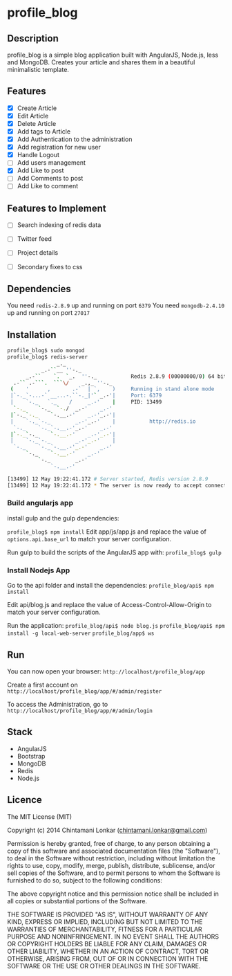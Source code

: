 # profile_blog


## Description

profile_blog is a simple blog application built with AngularJS, Node.js, less and MongoDB.
Creates your article and shares them in a beautiful minimalistic template.


## Features

- [x] Create Article
- [x] Edit Article
- [x] Delete Article
- [x] Add tags to Article
- [x] Add Authentication to the administration
- [x] Add registration for new user
- [x] Handle Logout
- [ ] Add users management
- [x] Add Like to post
- [ ] Add Comments to post
- [ ] Add Like to comment

## Features to Implement

- [ ] Search indexing of redis data
- [ ] Twitter feed
- [ ] Project details
- [ ] Secondary fixes to css


## Dependencies

You need `redis-2.8.9` up and running on port `6379`
You need `mongodb-2.4.10` up and running on port `27017`

## Installation


```bash
profile_blog$ sudo mongod
profile_blog$ redis-server
                _._
           _.-``__ ''-._
      _.-``    `.  `_.  ''-._           Redis 2.8.9 (00000000/0) 64 bit
  .-`` .-```.  ```\/    _.,_ ''-._
 (    '      ,       .-`  | `,    )     Running in stand alone mode
 |`-._`-...-` __...-.``-._|'` _.-'|     Port: 6379
 |    `-._   `._    /     _.-'    |     PID: 13499
  `-._    `-._  `-./  _.-'    _.-'
 |`-._`-._    `-.__.-'    _.-'_.-'|
 |    `-._`-._        _.-'_.-'    |           http://redis.io
  `-._    `-._`-.__.-'_.-'    _.-'
 |`-._`-._    `-.__.-'    _.-'_.-'|
 |    `-._`-._        _.-'_.-'    |
  `-._    `-._`-.__.-'_.-'    _.-'
      `-._    `-.__.-'    _.-'
          `-._        _.-'
              `-.__.-'

[13499] 12 May 19:22:41.172 # Server started, Redis version 2.8.9
[13499] 12 May 19:22:41.172 * The server is now ready to accept connections on port 6379
```

### Build angularjs app


install gulp and the gulp dependencies:

`profile_blog$ npm install`
Edit app/js/app.js and replace the value of `options.api.base_url` to match your server configuration.

Run gulp to build the scripts of the AngularJS app with:
`profile_blog$ gulp`

### Install Nodejs App

Go to the api folder and install the dependencies: `profile_blog/api$ npm install`

Edit api/blog.js and replace the value of Access-Control-Allow-Origin to match your server configuration.

Run the application:
`profile_blog/api$ node blog.js`
`profile_blog/api$ npm install -g local-web-server`
`profile_blog/app$ ws`

## Run

You can now open your browser: `http://localhost/profile_blog/app`

Create a first account on `http://localhost/profile_blog/app/#/admin/register`

To access the Administration, go to `http://localhost/profile_blog/app/#/admin/login`

## Stack

* AngularJS
* Bootstrap
* MongoDB
* Redis
* Node.js

## Licence
The MIT License (MIT)

Copyright (c) 2014 Chintamani Lonkar (chintamani.lonkar@gmail.com)

Permission is hereby granted, free of charge, to any person obtaining a copy
of this software and associated documentation files (the "Software"), to deal
in the Software without restriction, including without limitation the rights
to use, copy, modify, merge, publish, distribute, sublicense, and/or sell
copies of the Software, and to permit persons to whom the Software is
furnished to do so, subject to the following conditions:

The above copyright notice and this permission notice shall be included in
all copies or substantial portions of the Software.

THE SOFTWARE IS PROVIDED "AS IS", WITHOUT WARRANTY OF ANY KIND, EXPRESS OR
IMPLIED, INCLUDING BUT NOT LIMITED TO THE WARRANTIES OF MERCHANTABILITY,
FITNESS FOR A PARTICULAR PURPOSE AND NONINFRINGEMENT. IN NO EVENT SHALL THE
AUTHORS OR COPYRIGHT HOLDERS BE LIABLE FOR ANY CLAIM, DAMAGES OR OTHER
LIABILITY, WHETHER IN AN ACTION OF CONTRACT, TORT OR OTHERWISE, ARISING FROM,
OUT OF OR IN CONNECTION WITH THE SOFTWARE OR THE USE OR OTHER DEALINGS IN
THE SOFTWARE.




